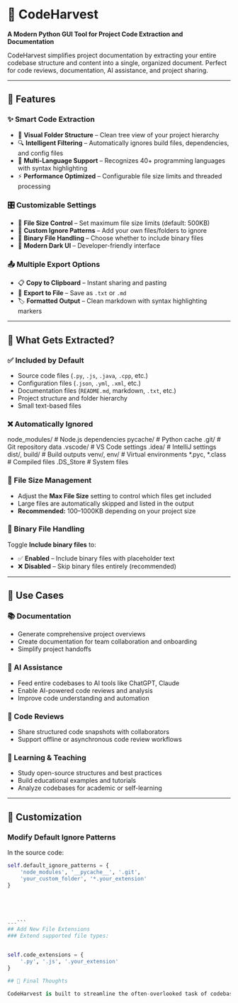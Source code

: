 # 🌾 CodeHarvest

**A Modern Python GUI Tool for Project Code Extraction and Documentation**

CodeHarvest simplifies project documentation by extracting your entire codebase structure and content into a single, organized document. Perfect for code reviews, documentation, AI assistance, and project sharing.

---

## 🚀 Features

### ✨ Smart Code Extraction
- 📁 **Visual Folder Structure** – Clean tree view of your project hierarchy  
- 🔍 **Intelligent Filtering** – Automatically ignores build files, dependencies, and config files  
- 📝 **Multi-Language Support** – Recognizes 40+ programming languages with syntax highlighting  
- ⚡ **Performance Optimized** – Configurable file size limits and threaded processing  

### 🎛️ Customizable Settings
- 📏 **File Size Control** – Set maximum file size limits (default: 500KB)  
- 🚫 **Custom Ignore Patterns** – Add your own files/folders to ignore  
- 🔧 **Binary File Handling** – Choose whether to include binary files  
- 🎨 **Modern Dark UI** – Developer-friendly interface  

### 📤 Multiple Export Options
- 📋 **Copy to Clipboard** – Instant sharing and pasting  
- 💾 **Export to File** – Save as `.txt` or `.md`  
- 🏷️ **Formatted Output** – Clean markdown with syntax highlighting markers  

---

## 📁 What Gets Extracted?

### ✅ Included by Default
- Source code files (`.py`, `.js`, `.java`, `.cpp`, etc.)
- Configuration files (`.json`, `.yml`, `.xml`, etc.)
- Documentation files (`README.md`, markdown, `.txt`, etc.)
- Project structure and folder hierarchy
- Small text-based files

### ❌ Automatically Ignored
node_modules/ # Node.js dependencies
pycache/ # Python cache
.git/ # Git repository data
.vscode/ # VS Code settings
.idea/ # IntelliJ settings
dist/, build/ # Build outputs
venv/, env/ # Virtual environments
*.pyc, *.class # Compiled files
.DS_Store # System files



### 📏 File Size Management
- Adjust the **Max File Size** setting to control which files get included  
- Large files are automatically skipped and listed in the output  
- **Recommended:** 100–1000KB depending on your project size  

### 🧩 Binary File Handling
Toggle **Include binary files** to:
- ✅ **Enabled** – Include binary files with placeholder text  
- ❌ **Disabled** – Skip binary files entirely (recommended)  

---

## 🎨 Use Cases

### 📚 Documentation
- Generate comprehensive project overviews  
- Create documentation for team collaboration and onboarding  
- Simplify project handoffs  

### 🤖 AI Assistance
- Feed entire codebases to AI tools like ChatGPT, Claude  
- Enable AI-powered code reviews and analysis  
- Improve code understanding and automation  

### 👥 Code Reviews
- Share structured code snapshots with collaborators  
- Support offline or asynchronous code review workflows  

### 📖 Learning & Teaching
- Study open-source structures and best practices  
- Build educational examples and tutorials  
- Analyze codebases for academic or self-learning  

---

## 🔧 Customization

### Modify Default Ignore Patterns
In the source code:
```python
self.default_ignore_patterns = {
    'node_modules', '__pycache__', '.git',
    'your_custom_folder', '*.your_extension'
}





---```
## Add New File Extensions
### Extend supported file types:


self.code_extensions = {
    '.py', '.js', '.your_extension'
}

## 🙌 Final Thoughts

CodeHarvest is built to streamline the often-overlooked task of codebase documentation. Whether you're a developer preparing for a handoff, a student organizing project submissions, or an AI enthusiast feeding code into large language models — this tool is made for you. With its intuitive interface, powerful filtering, and flexible export options, CodeHarvest helps you focus less on formatting and more on what matters: your code. 🌱

